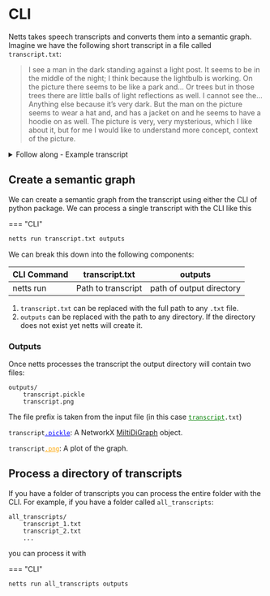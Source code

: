 # CLI

Netts takes speech transcripts and converts them into a semantic graph. Imagine we have the following short transcript in a file called `transcript.txt`:

> I see a man in the dark standing against a light post. It seems to be in the middle of the night; I think because the lightbulb is working. On the picture there seems to be like a park and... Or trees but in those trees there are little balls of light reflections as well. I cannot see the… Anything else because it’s very dark. But the man on the picture seems to wear a hat and, and has a jacket on and he seems to have a hoodie on as well. The picture is very, very mysterious, which I like about it, but for me I would like to understand more concept, context of the picture.

<details>
<summary>Follow along - Example transcript</summary>
To follow along create this example in a file by running the following command in a terminal

```bash
echo "I see a man in the dark standing against a light post. It seems to be in the middle of the night; I think because the lightbulb is working. On the picture there seems to be like a park and... Or trees but in those trees there are little balls of light reflections as well. I cannot see the… Anything else because it’s very dark. But the man on the picture seems to wear a hat and, and has a jacket on and he seems to have a hoodie on as well. The picture is very, very mysterious, which I like about it, but for me I would like to understand more concept, context of the picture." > transcript.txt
```

</details>

## Create a semantic graph

We can create a semantic graph from the transcript using either the CLI of python package. We can process a single transcript with the CLI like this

=== "CLI"

```bash
netts run transcript.txt outputs
```

We can break this down into the following components:

| CLI Command | transcript.txt | outputs |
| - | - | - |
| netts run | Path to transcript | path of output directory |

1. `transcript.txt` can be replaced with the full path to any `.txt` file.
2. `outputs` can be replaced with the path to any directory. If the directory does not exist yet netts will create it.

### Outputs

Once netts processes the transcript the output directory will contain two files:

```text
outputs/
    transcript.pickle
    transcript.png
```

The file prefix is taken from the input file (in this case <code><ins style="color: green; text-decoration-color: green;">transcript</ins>.txt</code>)

<code>transcript<ins style="color: blue; text-decoration-color: blue;">.pickle</ins></code>: A NetworkX [MiltiDiGraph](https://networkx.org/documentation/stable/reference/classes/multidigraph.html) object.

<code>transcript<ins style="color: orange; text-decoration-color:orange;">.png</ins></code>: A plot of the graph.

## Process a directory of transcripts

If you have a folder of transcripts you can process the entire folder with the CLI. For example, if you have a folder called `all_transcripts`:

```text
all_transcripts/
    transcript_1.txt
    transcript_2.txt
    ...
```

you can process it with

=== "CLI"

```bash
netts run all_transcripts outputs
```

